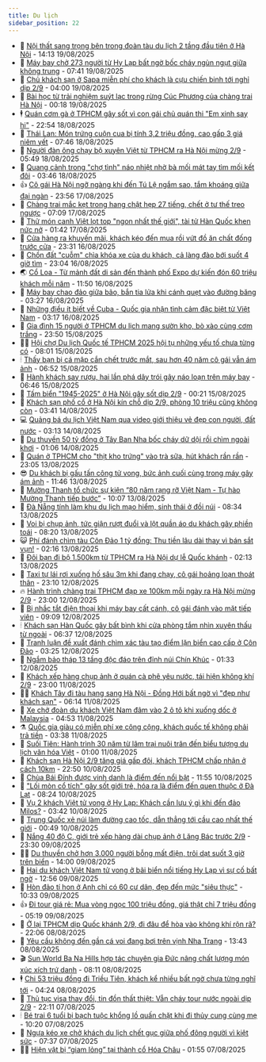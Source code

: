 ```yaml
---
title: Du lịch
sidebar_position: 22
---
```


<!-- dantri-du-lich:START -->
- 🥰 [Nội thất sang trọng bên trong đoàn tàu du lịch 2 tầng đầu tiên ở Hà Nội](https://dantri.com.vn/du-lich/noi-that-sang-trong-ben-trong-doan-tau-du-lich-2-tang-dau-tien-o-ha-noi-20250819204525416.htm) - 14:13 19/08/2025
- 🥰 [Máy bay chở 273 người từ Hy Lạp bất ngờ bốc cháy ngùn ngụt giữa không trung](https://dantri.com.vn/du-lich/may-bay-cho-273-nguoi-tu-hy-lap-bat-ngo-boc-chay-ngun-ngut-giua-khong-trung-20250819143828082.htm) - 07:41 19/08/2025
- 🐻 [Chủ khách sạn ở Sapa miễn phí cho khách là cựu chiến binh tới nghỉ dịp 2/9](https://dantri.com.vn/du-lich/chu-khach-san-o-sapa-mien-phi-cho-khach-la-cuu-chien-binh-toi-nghi-dip-29-20250818232021115.htm) - 04:00 19/08/2025
- 🤩 [Bài học từ trải nghiệm suýt lạc trong rừng Cúc Phương của chàng trai Hà Nội](https://dantri.com.vn/du-lich/bai-hoc-tu-trai-nghiem-suyt-lac-trong-rung-cuc-phuong-cua-chang-trai-ha-noi-20250818212744932.htm) - 00:18 19/08/2025
- 🕴 [Quán cơm gà ở TPHCM gây sốt vì con gái chủ quán thi &quot;Em xinh say hi&quot;](https://dantri.com.vn/du-lich/quan-com-ga-o-tphcm-gay-sot-vi-con-gai-chu-quan-thi-em-xinh-say-hi-20250818194553182.htm) - 22:54 18/08/2025
- 🤩 [Thái Lan: Món trứng cuộn cua bị tính 3,2 triệu đồng, cao gấp 3 giá niêm yết](https://dantri.com.vn/du-lich/thai-lan-mon-trung-cuon-cua-bi-tinh-32-trieu-dong-cao-gap-3-gia-niem-yet-20250818131606323.htm) - 07:46 18/08/2025
- 🤠 [Người đàn ông chạy bộ xuyên Việt từ TPHCM ra Hà Nội mừng 2/9](https://dantri.com.vn/du-lich/nguoi-dan-ong-chay-bo-xuyen-viet-tu-tphcm-ra-ha-noi-mung-29-20250818122948769.htm) - 05:49 18/08/2025
- 💪 [Quang cảnh trong &quot;chợ tình&quot; náo nhiệt nhờ bà mối mát tay tìm mối kết đôi](https://dantri.com.vn/du-lich/quang-canh-trong-cho-tinh-nao-nhiet-nho-ba-moi-mat-tay-tim-moi-ket-doi-20250818104142832.htm) - 03:46 18/08/2025
- 👍 [Cô gái Hà Nội ngỡ ngàng khi đến Tú Lệ ngắm sao, tắm khoáng giữa đại ngàn](https://dantri.com.vn/du-lich/co-gai-ha-noi-ngo-ngang-khi-den-tu-le-ngam-sao-tam-khoang-giua-dai-ngan-20250726234133304.htm) - 23:56 17/08/2025
- 🚦 [Chàng trai mắc kẹt trong hang chật hẹp 27 tiếng, chết ở tư thế treo ngược](https://dantri.com.vn/du-lich/chang-trai-mac-ket-trong-hang-chat-hep-27-tieng-chet-o-tu-the-treo-nguoc-20250816233823094.htm) - 07:09 17/08/2025
- 💪 [Thử món canh Việt lọt top &quot;ngon nhất thế giới&quot;, tài tử Hàn Quốc khen nức nở](https://dantri.com.vn/du-lich/thu-mon-canh-viet-lot-top-ngon-nhat-the-gioi-tai-tu-han-quoc-khen-nuc-no-20250815160734336.htm) - 01:42 17/08/2025
- 💃 [Cửa hàng ra khuyến mãi, khách kéo đến mua rồi vứt đồ ăn chất đống trước cửa](https://dantri.com.vn/du-lich/cua-hang-ra-khuyen-mai-khach-keo-den-mua-roi-vut-do-an-chat-dong-truoc-cua-20250816215237588.htm) - 23:31 16/08/2025
- 👺 [Chồn đất &quot;cuỗm&quot; chìa khóa xe của du khách, cả làng đào bới suốt 4 giờ tìm](https://dantri.com.vn/du-lich/chon-dat-cuom-chia-khoa-xe-cua-du-khach-ca-lang-dao-boi-suot-4-gio-tim-20250816214747089.htm) - 23:04 16/08/2025
- 🌏 [Cổ Loa - Từ mảnh đất di sản đến thành phố Expo dự kiến đón 60 triệu khách mỗi năm](https://dantri.com.vn/du-lich/co-loa-tu-manh-dat-di-san-den-thanh-pho-expo-du-kien-don-60-trieu-khach-moi-nam-20250816181832929.htm) - 11:50 16/08/2025
- 🎡 [Máy bay chao đảo giữa bão, bắn tia lửa khi cánh quẹt vào đường băng](https://dantri.com.vn/du-lich/may-bay-chao-dao-giua-bao-ban-tia-lua-khi-canh-quet-vao-duong-bang-20250816083858297.htm) - 03:27 16/08/2025
- 🧰 [Những điều ít biết về Cuba - Quốc gia nhận tình cảm đặc biệt từ Việt Nam](https://dantri.com.vn/du-lich/nhung-dieu-it-biet-ve-cuba-quoc-gia-nhan-tinh-cam-dac-biet-tu-viet-nam-20250816101012337.htm) - 03:17 16/08/2025
- 💂 [Gia đình 15 người ở TPHCM du lịch mang sườn kho, bò xào cùng cơm trắng](https://dantri.com.vn/du-lich/gia-dinh-15-nguoi-o-tphcm-du-lich-mang-suon-kho-bo-xao-cung-com-trang-20250815161054408.htm) - 23:50 15/08/2025
- 🧑‍🏫 [Hội chợ Du lịch Quốc tế TPHCM 2025 hội tụ những yếu tố chưa từng có](https://dantri.com.vn/du-lich/hoi-cho-du-lich-quoc-te-tphcm-2025-hoi-tu-nhung-yeu-to-chua-tung-co-20250815025639462.htm) - 08:01 15/08/2025
- 🕯 [Thấy bạn bị cá mập cắn chết trước mắt, sau hơn 40 năm cô gái vẫn ám ảnh](https://dantri.com.vn/du-lich/thay-ban-bi-ca-map-can-chet-truoc-mat-sau-hon-40-nam-co-gai-van-am-anh-20250815134339748.htm) - 06:52 15/08/2025
- 👀 [Hành khách say rượu, hai lần phá dây trói gây náo loạn trên máy bay](https://dantri.com.vn/du-lich/hanh-khach-say-ruou-hai-lan-pha-day-troi-gay-nao-loan-tren-may-bay-20250815124506735.htm) - 06:46 15/08/2025
- 🎉 [Tấm biển &quot;1945-2025&quot; ở Hà Nội gây sốt dịp 2/9](https://dantri.com.vn/du-lich/tam-bien-1945-2025-o-ha-noi-gay-sot-dip-29-20250814120019365.htm) - 00:21 15/08/2025
- 🌊 [Khách sạn phố cổ ở Hà Nội kín chỗ dịp 2/9, phòng 10 triệu cũng không còn](https://dantri.com.vn/du-lich/khach-san-pho-co-o-ha-noi-kin-cho-dip-29-phong-10-trieu-cung-khong-con-20250814101550924.htm) - 03:41 14/08/2025
- 💻 [Quảng bá du lịch Việt Nam qua video giới thiệu vẻ đẹp con người, đất nước](https://dantri.com.vn/du-lich/quang-ba-du-lich-viet-nam-qua-video-gioi-thieu-ve-dep-con-nguoi-dat-nuoc-20250813230345694.htm) - 03:13 14/08/2025
- 💪 [Du thuyền 50 tỷ đồng ở Tây Ban Nha bốc cháy dữ dội rồi chìm ngoài khơi](https://dantri.com.vn/du-lich/du-thuyen-50-ty-dong-o-tay-ban-nha-boc-chay-du-doi-roi-chim-ngoai-khoi-20250813225237499.htm) - 01:06 14/08/2025
- 👺 [Quán ở TPHCM cho &quot;thịt kho trứng&quot; vào trà sữa, hút khách rần rần](https://dantri.com.vn/du-lich/quan-o-tphcm-cho-thit-kho-trung-vao-tra-sua-hut-khach-ran-ran-20250813160710460.htm) - 23:05 13/08/2025
- 😎 [Du khách bị gấu tấn công tử vong, bức ảnh cuối cùng trong máy gây ám ảnh](https://dantri.com.vn/du-lich/du-khach-bi-gau-tan-cong-tu-vong-buc-anh-cuoi-cung-trong-may-gay-am-anh-20250813172700957.htm) - 11:46 13/08/2025
- 🌋 [Mường Thanh tổ chức sự kiện “80 năm rạng rỡ Việt Nam - Tự hào Mường Thanh tiếp bước”](https://dantri.com.vn/du-lich/muong-thanh-to-chuc-su-kien-80-nam-rang-ro-viet-nam-tu-hao-muong-thanh-tiep-buoc-20250813163651631.htm) - 10:07 13/08/2025
- 🌝 [Đà Nẵng tính làm khu du lịch mạo hiểm, sinh thái ở đồi núi](https://dantri.com.vn/du-lich/da-nang-tinh-lam-khu-du-lich-mao-hiem-sinh-thai-o-doi-nui-20250812155143913.htm) - 08:34 13/08/2025
- 🧠 [Voi bị chụp ảnh, tức giận rượt đuổi và lột quần áo du khách gây phiền toái](https://dantri.com.vn/du-lich/voi-bi-chup-anh-tuc-gian-ruot-duoi-va-lot-quan-ao-du-khach-gay-phien-toai-20250813122618223.htm) - 08:20 13/08/2025
- 😺 [Phí đánh chìm tàu Côn Đảo 1 tỷ đồng: Thu tiền lâu dài thay vì bán sắt vụn!](https://dantri.com.vn/du-lich/phi-danh-chim-tau-con-dao-1-ty-dong-thu-tien-lau-dai-thay-vi-ban-sat-vun-20250812115303616.htm) - 02:16 13/08/2025
- 💂 [Đôi bạn đi bộ 1.500km từ TPHCM ra Hà Nội dự lễ Quốc khánh](https://dantri.com.vn/du-lich/doi-ban-di-bo-1500km-tu-tphcm-ra-ha-noi-du-le-quoc-khanh-20250812215003457.htm) - 02:13 13/08/2025
- 🌮 [Taxi tự lái rơi xuống hố sâu 3m khi đang chạy, cô gái hoảng loạn thoát thân](https://dantri.com.vn/du-lich/taxi-tu-lai-roi-xuong-ho-sau-3m-khi-dang-chay-co-gai-hoang-loan-thoat-than-20250812215606655.htm) - 23:10 12/08/2025
- 🔥 [Hành trình chàng trai TPHCM đạp xe 100km mỗi ngày ra Hà Nội mừng 2/9](https://dantri.com.vn/du-lich/hanh-trinh-chang-trai-tphcm-dap-xe-100km-moi-ngay-ra-ha-noi-mung-29-20250811124725061.htm) - 23:00 12/08/2025
- 🦏 [Bị nhắc tắt điện thoại khi máy bay cất cánh, cô gái đánh vào mặt tiếp viên](https://dantri.com.vn/du-lich/bi-nhac-tat-dien-thoai-khi-may-bay-cat-canh-co-gai-danh-vao-mat-tiep-vien-20250812155934290.htm) - 09:09 12/08/2025
- 🕯 [Khách sạn Hàn Quốc gây bất bình khi cửa phòng tắm nhìn xuyên thấu từ ngoài](https://dantri.com.vn/du-lich/khach-san-han-quoc-gay-bat-binh-khi-cua-phong-tam-nhin-xuyen-thau-tu-ngoai-20250812125557214.htm) - 06:37 12/08/2025
- 🐻 [Tranh luận đề xuất đánh chìm xác tàu tạo điểm lặn biển cao cấp ở Côn Đảo](https://dantri.com.vn/du-lich/tranh-luan-de-xuat-danh-chim-xac-tau-tao-diem-lan-bien-cao-cap-o-con-dao-20250812100558136.htm) - 03:25 12/08/2025
- 🥸 [Ngắm bảo tháp 13 tầng độc đáo trên đỉnh núi Chín Khúc](https://dantri.com.vn/du-lich/ngam-bao-thap-13-tang-doc-dao-tren-dinh-nui-chin-khuc-20250810113108184.htm) - 01:33 12/08/2025
- 💂 [Khách xếp hàng chụp ảnh ở quán cà phê yêu nước, tái hiện không khí 2/9](https://dantri.com.vn/du-lich/khach-xep-hang-chup-anh-o-quan-ca-phe-yeu-nuoc-tai-hien-khong-khi-29-20250810150442419.htm) - 23:00 11/08/2025
- 🧑‍💻 [Khách Tây đi tàu hạng sang Hà Nội - Đồng Hới bất ngờ vì &quot;đẹp như khách sạn&quot;](https://dantri.com.vn/du-lich/khach-tay-di-tau-hang-sang-ha-noi-dong-hoi-bat-ngo-vi-dep-nhu-khach-san-20250811122824961.htm) - 06:14 11/08/2025
- 💪 [Xe chở đoàn du khách Việt Nam đâm vào 2 ô tô khi xuống dốc ở Malaysia](https://dantri.com.vn/du-lich/xe-cho-doan-du-khach-viet-nam-dam-vao-2-o-to-khi-xuong-doc-o-malaysia-20250811114728995.htm) - 04:53 11/08/2025
- ⚗️ [Quốc gia giàu có miễn phí xe công cộng, khách quốc tế không phải trả tiền](https://dantri.com.vn/du-lich/quoc-gia-giau-co-mien-phi-xe-cong-cong-khach-quoc-te-khong-phai-tra-tien-20250811102318917.htm) - 03:38 11/08/2025
- 🌁 [Suối Tiên: Hành trình 30 năm từ lâm trại nuôi trăn đến biểu tượng du lịch văn hóa Việt](https://dantri.com.vn/du-lich/suoi-tien-hanh-trinh-30-nam-tu-lam-trai-nuoi-tran-den-bieu-tuong-du-lich-van-hoa-viet-20250806151121619.htm) - 01:00 11/08/2025
- 🧰 [Khách sạn Hà Nội 2/9 tăng giá gấp đôi, khách TPHCM chấp nhận ở cách 10km](https://dantri.com.vn/du-lich/khach-san-ha-noi-29-tang-gia-gap-doi-khach-tphcm-chap-nhan-o-cach-10km-20250809180756743.htm) - 22:50 10/08/2025
- 🧰 [Chùa Bái Đính được vinh danh là điểm đến nổi bật](https://dantri.com.vn/du-lich/chua-bai-dinh-duoc-vinh-danh-la-diem-den-noi-bat-20250810182750413.htm) - 11:55 10/08/2025
- 🎉 [&quot;Lối mòn cổ tích&quot; gây sốt giới trẻ, hóa ra là điểm đến quen thuộc ở Đà Lạt](https://dantri.com.vn/du-lich/loi-mon-co-tich-gay-sot-gioi-tre-hoa-ra-la-diem-den-quen-thuoc-o-da-lat-20250807181629462.htm) - 08:24 10/08/2025
- 🤩 [Vụ 2 khách Việt tử vong ở Hy Lạp: Khách cần lưu ý gì khi đến đảo Milos?](https://dantri.com.vn/du-lich/vu-2-khach-viet-tu-vong-o-hy-lap-khach-can-luu-y-gi-khi-den-dao-milos-20250427093534579.htm) - 03:42 10/08/2025
- 👺 [Trung Quốc xẻ núi làm đường cao tốc, dẫn thẳng tới cầu cao nhất thế giới](https://dantri.com.vn/du-lich/trung-quoc-xe-nui-lam-duong-cao-toc-dan-thang-toi-cau-cao-nhat-the-gioi-20250809232639589.htm) - 00:49 10/08/2025
- 🧠 [Nắng 40 độ C, giới trẻ xếp hàng dài chụp ảnh ở Lăng Bác trước 2/9](https://dantri.com.vn/du-lich/nang-40-do-c-gioi-tre-xep-hang-dai-chup-anh-o-lang-bac-truoc-29-20250809152046574.htm) - 23:30 09/08/2025
- 👨‍🏫 [Du thuyền chở hơn 3.000 người bỗng mất điện, trôi dạt suốt 3 giờ trên biển](https://dantri.com.vn/du-lich/du-thuyen-cho-hon-3000-nguoi-bong-mat-dien-troi-dat-suot-3-gio-tren-bien-20250809195601690.htm) - 14:00 09/08/2025
- 🦅 [Hai du khách Việt Nam tử vong ở bãi biển nổi tiếng Hy Lạp vì sự cố bất ngờ](https://dantri.com.vn/du-lich/hai-du-khach-viet-nam-tu-vong-o-bai-bien-noi-tieng-hy-lap-vi-su-co-bat-ngo-20250809194910125.htm) - 12:56 09/08/2025
- 🌊 [Hòn đảo tí hon ở Anh chỉ có 60 cư dân, đẹp đến mức &quot;siêu thực&quot;](https://dantri.com.vn/du-lich/hon-dao-ti-hon-o-anh-chi-co-60-cu-dan-dep-den-muc-sieu-thuc-20250809161310951.htm) - 10:33 09/08/2025
- 👍 [Đi tour giá rẻ: Mua vòng ngọc 100 triệu đồng, giá thật chỉ 7 triệu đồng](https://dantri.com.vn/du-lich/di-tour-gia-re-mua-vong-ngoc-100-trieu-dong-gia-that-chi-7-trieu-dong-20250809120829211.htm) - 05:19 09/08/2025
- 🫶 [Ở lại TPHCM dịp Quốc khánh 2/9, đi đâu để hòa vào không khí rộn rã?](https://dantri.com.vn/du-lich/o-lai-tphcm-dip-quoc-khanh-29-di-dau-de-hoa-vao-khong-khi-ron-ra-20250808181739284.htm) - 22:06 08/08/2025
- 💯 [Yêu cầu không đến gần cá voi đang bơi trên vịnh Nha Trang](https://dantri.com.vn/du-lich/yeu-cau-khong-den-gan-ca-voi-dang-boi-tren-vinh-nha-trang-20250808182548721.htm) - 13:43 08/08/2025
- 🎬 [Sun World Ba Na Hills hợp tác chuyên gia Đức nâng chất lượng món xúc xích trứ danh](https://dantri.com.vn/du-lich/sun-world-ba-na-hills-hop-tac-chuyen-gia-duc-nang-chat-luong-mon-xuc-xich-tru-danh-20250808145808523.htm) - 08:11 08/08/2025
- 🕴 [Chi 53 triệu đồng đi Triều Tiên, khách kể nhiều bất ngờ chưa từng nghĩ tới](https://dantri.com.vn/du-lich/chi-53-trieu-dong-di-trieu-tien-khach-ke-nhieu-bat-ngo-chua-tung-nghi-toi-20250808103214067.htm) - 04:24 08/08/2025
- 🦅 [Thủ tục visa thay đổi, tin đồn thất thiệt: Vẫn cháy tour nước ngoài dịp 2/9](https://dantri.com.vn/du-lich/thu-tuc-visa-thay-doi-tin-don-that-thiet-van-chay-tour-nuoc-ngoai-dip-29-20250807140847097.htm) - 22:11 07/08/2025
- 🕯 [Bé trai 6 tuổi bị bạch tuộc khổng lồ quấn chặt khi đi thủy cung cùng mẹ](https://dantri.com.vn/du-lich/be-trai-6-tuoi-bi-bach-tuoc-khong-lo-quan-chat-khi-di-thuy-cung-cung-me-20250806184151357.htm) - 10:20 07/08/2025
- 🥸 [Ngựa kéo xe chở khách du lịch chết gục giữa phố đông người vì kiệt sức](https://dantri.com.vn/du-lich/ngua-keo-xe-cho-khach-du-lich-chet-guc-giua-pho-dong-nguoi-vi-kiet-suc-20250807114952971.htm) - 07:37 07/08/2025
- 👨‍🏫 [Hiện vật bị “giam lỏng” tại thành cổ Hóa Châu](https://dantri.com.vn/du-lich/hien-vat-bi-giam-long-tai-thanh-co-hoa-chau-20250806161055849.htm) - 01:55 07/08/2025<!-- dantri-du-lich:END -->

